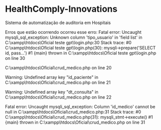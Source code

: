 # HealthComply-Innovations
Sistema de automatização de auditoria em Hospitais








Erros que estão ocorrendo
ocorreu esse erro: Fatal error: Uncaught mysqli_sql_exception: Unknown column 'tipo_usuario' in 'field list' in C:\xampp\htdocs\Oficial teste gpt\login.php:30 Stack trace: #0 C:\xampp\htdocs\Oficial teste gpt\login.php(30): mysqli->prepare('SELECT id, pass...') #1 {main} thrown in C:\xampp\htdocs\Oficial teste gpt\login.php on line 30


C:\xampp\htdocs\Oficial\crud_medico.php on line 20

Warning: Undefined array key "id_paciente" in C:\xampp\htdocs\Oficial\crud_medico.php on line 21

Warning: Undefined array key "dt_consulta" in C:\xampp\htdocs\Oficial\crud_medico.php on line 22

Fatal error: Uncaught mysqli_sql_exception: Column 'id_medico' cannot be null in C:\xampp\htdocs\Oficial\crud_medico.php:31 Stack trace: #0 C:\xampp\htdocs\Oficial\crud_medico.php(31): mysqli_stmt->execute() #1 {main} thrown in C:\xampp\htdocs\Oficial\crud_medico.php on line 31
